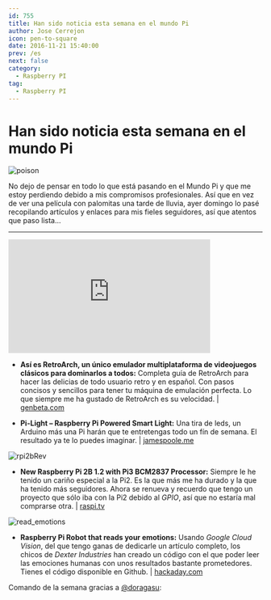 ```yaml
---
id: 755
title: Han sido noticia esta semana en el mundo Pi
author: Jose Cerrejon
icon: pen-to-square
date: 2016-11-21 15:40:00
prev: /es
next: false
category:
  - Raspberry PI
tag:
  - Raspberry PI
---
```


# Han sido noticia esta semana en el mundo Pi

![poison](/images/2016/11/poison.png)

No dejo de pensar en todo lo que está pasando en el Mundo Pi y que me estoy perdiendo debido a mis compromisos profesionales. Así que en vez de ver una película con palomitas una tarde de lluvia, ayer domingo lo pasé recopilando artículos y enlaces para mis fieles seguidores, así que atentos que paso lista...

- - -
<iframe width="400" height="225" src="https://www.youtube.com/embed/Aatp5gCskvk?rel=0" frameborder="0" allowfullscreen></iframe>

* **Así es RetroArch, un único emulador multiplataforma de videojuegos clásicos para dominarlos a todos:** Completa guía de RetroArch para hacer las delicias de todo usuario retro y en español. Con pasos concisos y sencillos para tener tu máquina de emulación perfecta. Lo que siempre me ha gustado de RetroArch es su velocidad. | [genbeta.com](http://www.genbeta.com/a-fondo/asi-es-retroarch-un-unico-emulador-multiplataforma-de-videojuegos-clasicos-para-dominarlos-a-todos)

* **Pi-Light – Raspberry Pi Powered Smart Light:** Una tira de leds, un Arduino más una Pi harán que te entretengas todo un fín de semana. El resultado ya te lo puedes imaginar. | [jamespoole.me](http://jamespoole.me/2016/10/11/pilight-raspberry-pi-powered-smart-light/)

![rpi2bRev](/images/2016/11/rpi2bRev.jpg)

* **New Raspberry Pi 2B 1.2 with Pi3 BCM2837 Processor:** Siempre le he tenido un cariño especial a la Pi2. Es la que más me ha durado y la que ha tenido más seguidores. Ahora se renueva y recuerdo que tengo un proyecto que sólo iba con la Pi2 debido al *GPIO*, así que no estaría mal comprarse otra. | [raspi.tv](http://raspi.tv/2016/new-raspberry-pi-2b-1-2-with-pi3-bcm2837-processor)

![read_emotions](/images/2016/11/read_emotions.png)

* **Raspberry Pi Robot that reads your emotions:** Usando *Google Cloud Vision*, del que tengo ganas de dedicarle un artículo completo, los chicos de *Dexter Industries* han creado un código con el que poder leer las emociones humanas con unos resultados bastante prometedores. Tienes el código disponible en Github. | [hackaday.com](http://hackaday.com/2016/11/17/raspberry-pi-robot-that-reads-your-emotions/)

Comando de la semana gracias a [@doragasu](https://twitter.com/doragasu/):


